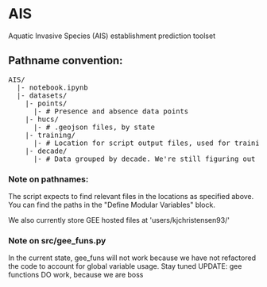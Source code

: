 # AIS
Aquatic Invasive Species (AIS) establishment prediction toolset


## Pathname convention:
<pre>
AIS/
  |- notebook.ipynb
  |- datasets/
    |- points/
      |- # Presence and absence data points
    |- hucs/
      |- # .geojson files, by state
    |- training/
      |- # Location for script output files, used for training ML alg
    |- decade/
      |- # Data grouped by decade. We're still figuring out what this is 
</pre>






### Note on pathnames:
  The script expects to find relevant files in the locations as specified above.
  You can find the paths in the "Define Modular Variables" block.

  We also currently store GEE hosted files at 'users/kjchristensen93/'



### Note on src/gee_funs.py
  In the current state, gee_funs will not work because we have not refactored the code to account for global variable usage. Stay tuned
  UPDATE: gee functions DO work, because we are boss
